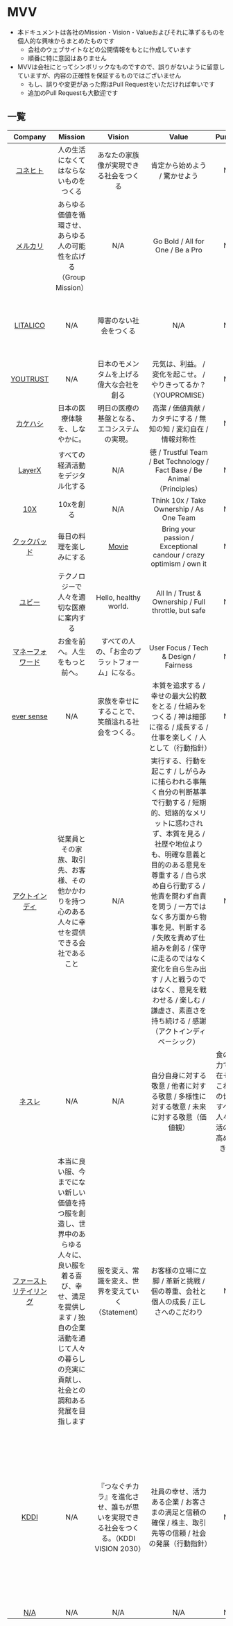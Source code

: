 # MVV
- 本ドキュメントは各社のMission・Vision・Valueおよびそれに準ずるものを個人的な興味からまとめたものです
  - 会社のウェブサイトなどの公開情報をもとに作成しています
  - 順番に特に意図はありません
- MVVは会社にとってシンボリックなものですので、誤りがないように留意していますが、内容の正確性を保証するものではございません
  - もし、誤りや変更があった際はPull Requestをいただければ幸いです
  - 追加のPull Requestも大歓迎です 

## 一覧

| Company | Mission | Vision | Value | Purpose | Philosophy | Others |
| :---: | :---: | :---: | :---: | :---: | :---: | :---: |
| [コネヒト](https://connehito.com/about/) | 人の生活になくてはならないものをつくる | あなたの家族像が実現できる社会をつくる | 肯定から始めよう / 驚かせよう | N/A | N/A | Beyond a Tech Company (Tech Vision) | 
| [メルカリ](https://about.mercari.com/about/about-us/) | あらゆる価値を循環させ、あらゆる人の可能性を広げる（Group Mission） | N/A | Go Bold / All for One / Be a Pro | N/A | N/A | N/A | 
| [LITALICO](https://litalico.co.jp/about/vision/) | N/A | 障害のない社会をつくる | N/A | N/A | LITALICO | 人はちがう。それでいい。そこからはじまる (Statement) | 
| [YOUTRUST](https://youtrust.co.jp/message/) | N/A | 日本のモメンタムを上げる偉大な会社を創る | 元気は、利益。 / 変化を起こせ。 / やりきってるか？（YOUPROMISE） | N/A | N/A | N/A | 
| [カケハシ](https://www.kakehashi.life/about) | 日本の医療体験を、しなやかに。 | 明⽇の医療の基盤となる、エコシステムの実現。 |  高潔 / 価値貢献 / カタチにする / 無知の知 / 変幻自在 / 情報対称性 | N/A | N/A | N/A | 
| [LayerX](https://layerx.co.jp/about/) | すべての経済活動をデジタル化する | N/A | 徳 / Trustful Team / Bet Technology / Fact Base / Be Animal（Principles） | N/A | N/A | N/A | 
| [10X](https://10x.co.jp/company/) | 10xを創る | N/A | Think 10x / Take Ownership / As One Team | N/A | N/A | N/A | 
| [クックパッド](https://info.cookpad.com/about) | 毎日の料理を楽しみにする | [Movie](https://info.cookpad.com/about?modal=vision) | Bring your passion / Exceptional candour / crazy optimism / own it | N/A | N/A | N/A | 
| [ユビー](https://ubie.life/about_ubie) | テクノロジーで人々を適切な医療に案内する | Hello, healthy world. | All In / Trust & Ownership / Full throttle, but safe | N/A | N/A | Giant Leap（Identity） | 
| [マネーフォワード](https://corp.moneyforward.com/aboutus/mission/) | お金を前へ。人生をもっと前へ。 | すべての人の、「お金のプラットフォーム」になる。 | User Focus / Tech & Design / Fairness | N/A | N/A | N/A | 
| [ever sense](https://eversense.co.jp/company) | N/A | 家族を幸せにすることで、笑顔溢れる社会をつくる。 | 本質を追求する / 幸せの最大公約数をとる / 仕組みをつくる / 神は細部に宿る / 成長する / 仕事を楽しく / 人として（行動指針） | N/A | N/A | N/A | 
| [アクトインディ](https://actindi.net/about/) | 従業員とその家族、取引先、お客様、その他かかわりを持つ心のある人々に幸せを提供できる会社であること | N/A | 実行する、行動を起こす / しがらみに捕らわれる事無く自分の判断基準で行動する / 短期的、短絡的なメリットに惑わされず、本質を見る / 社歴や地位よりも、明確な意義と目的のある意見を尊重する / 自ら求め自ら行動する / 他責を問わず自責を問う / 一方ではなく多方面から物事を見、判断する / 失敗を責めず仕組みを創る / 保守に走るのではなく変化を自ら生み出す / 人と戦うのではなく、意見を戦わせる / 楽しむ / 謙虚さ、素直さを持ち続ける / 感謝（アクトインディ ベーシック） | N/A | N/A | [未来図](https://actindi.net/future/) | 
| [ネスレ](https://www.nestle.co.jp/aboutus/how-we-do-business/purpose-values) | N/A | N/A | 自分自身に対する敬意 / 他者に対する敬意 / 多様性に対する敬意 / 未来に対する敬意（価値観） | 食の持つ力で、現在そしてこれからの世代のすべての人々の生活の質を高めていきます | N/A | N/A |
| [ファーストリテイリング](https://www.fastretailing.com/jp/about/frway/) | 本当に良い服、今までにない新しい価値を持つ服を創造し、世界中のあらゆる人々に、良い服を着る喜び、幸せ、満足を提供します / 独自の企業活動を通じて人々の暮らしの充実に貢献し、社会との調和ある発展を目指します | 服を変え、常識を変え、世界を変えていく（Statement） | お客様の立場に立脚 / 革新と挑戦 / 個の尊重、会社と個人の成長 /  正しさへのこだわり | N/A | N/A | N/A | 
| [KDDI](https://brand.kddi.com/managementplan/) | N/A | 『つなぐチカラ』を進化させ、誰もが思いを実現できる社会をつくる。（KDDI VISION 2030） | 社員の幸せ、活力ある企業 / お客さまの満足と信頼の確保 / 株主、取引先等の信頼 / 社会の発展（行動指針） | N/A | KDDIグループは、全従業員の物心両面の幸福を追求すると同時に、お客さまの期待を超える感動をお届けすることにより、豊かなコミュニケーション社会の発展に貢献します。（企業理念） | Tomorrow, Together (ブランドメッセージ) | 
| [N/A]() | N/A | N/A | N/A | N/A | N/A | N/A | 
